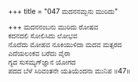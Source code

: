 +++
title = "047 ಮದನನಮ್ಬನು ಮುರಿದು"

+++
ಮದನನಂಬನು ಮುರಿದು ರೋಷವ  
ಕದನದಲಿ ಸೋಲಿಸಿದು ಲೋಭವ  
ನೊದೆದು ಮೋಹವ ನೂಕಿಯುಳಿದಾ ಮದವ ಮತ್ಸರದ  
ಎದೆಯಲಂಕವ ಬರೆದು ವೈರಾ  
ಗ್ಯದ ಸುಸಮ್ಯಗ್‍ಜ್ಞಾನ ಯೋಗದ  
ಪದದ ಬೆಳೆ ಸಿರಿವಂತನೇ ಯತಿಯೆಂದನಾ ಮುನಿಪ      ॥47॥